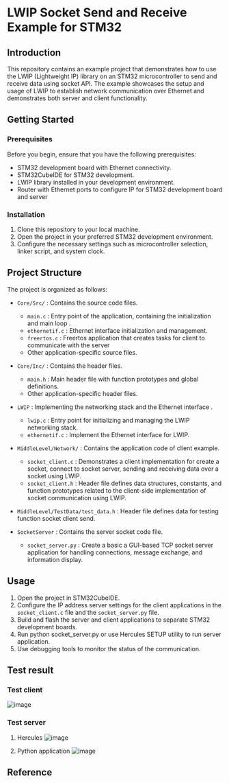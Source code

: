 # LWIP Socket Send and Receive Example for STM32

## Introduction

This repository contains an example project that demonstrates how to use the LWIP (Lightweight IP) library on an STM32 microcontroller to send and receive data using socket API. The example showcases the setup and usage of LWIP to establish network communication over Ethernet and demonstrates both server and client functionality.

## Getting Started

### Prerequisites

Before you begin, ensure that you have the following prerequisites:

- STM32 development board with Ethernet connectivity.
- STM32CubeIDE for STM32 development.
- LWIP library installed in your development environment.
- Router with Ethernet ports to configure IP for STM32 development board and server

### Installation

1. Clone this repository to your local machine.
2. Open the project in your preferred STM32 development environment.
3. Configure the necessary settings such as microcontroller selection, linker script, and system clock.

## Project Structure

The project is organized as follows:

- `Core/Src/` : Contains the source code files.
  - `main.c` : Entry point of the application, containing the initialization and main loop .
  - `ethernetif.c` : Ethernet interface initialization and management.
  - `freertos.c` : Freertos application that creates tasks for client to communicate with the server
  - Other application-specific source files.

- `Core/Inc/` : Contains the header files.
  - `main.h` : Main header file with function prototypes and global definitions.
  - Other application-specific header files.

- `LWIP` : Implementing the networking stack and the Ethernet interface .
  - `lwip.c`  : Entry point for initializing and managing the LWIP networking stack.
  - `ethernetif.c`  :  Implement the Ethernet interface for LWIP.

- `MiddleLevel/Network/` : Contains the application code of client example.
  - `socket_client.c` : Demonstrates a client implementation for create a socket, connect to socket server, sending and receiving data over a socket using LWIP.
  - `socket_client.h` : Header file defines data structures, constants, and function prototypes related to the client-side implementation of socket communication using LWIP.

- `MiddleLevel/TestData/test_data.h` : Header file defines data for testing function socket client send.
  
- `SocketServer` : Contains the server socket code file.
  - `socket_server.py` : Create a basic a GUI-based TCP socket server application for handling connections, message exchange, and information display.
  
## Usage

1. Open the project in STM32CubeIDE.
2. Configure the IP address server settings for the client applications in the `socket_client.c` file and the `socket_server.py` file.
3. Build and flash the server and client applications to separate STM32 development boards.
4. Run python socket_server.py or use Hercules SETUP utility to run server application.
5. Use debugging tools to monitor the status of the communication.

## Test result

### Test client
![image]([https://github.com/phuntp040902/stm32_lwip_tcp/assets/130150674/f358347f-35ff-4e7b-8e3e-11c9be0cc4ed](https://scontent.fsgn4-1.fna.fbcdn.net/v/t1.15752-9/371925867_1719528808476469_8442435565357802942_n.png?_nc_cat=103&ccb=1-7&_nc_sid=ae9488&_nc_ohc=mNdWjKLrBzwAX8dh4t1&_nc_ht=scontent.fsgn4-1.fna&oh=03_AdTV6FK80E0HemibpJAaxXkxZqlAKZeTlQsP8kDm_PfqEw&oe=651552D2))

### Test server

1. Hercules
![image](https://scontent.fsgn4-1.fna.fbcdn.net/v/t1.15752-9/371301394_1544614479697943_2297656502897462021_n.png?_nc_cat=105&ccb=1-7&_nc_sid=ae9488&_nc_ohc=XS5oU-2YRXQAX9hDhkp&_nc_oc=AQmLUWSBci1uREzOAAy6M6YQtv7gAh15suCoAs1Wj6zI8UfVahJv947AUuqDW4UcQDY&_nc_ht=scontent.fsgn4-1.fna&oh=03_AdTQ2Tl-_1vaLmkEG51nHywIIXfguFppJzMsw-Fdn7LDRQ&oe=65154159)

2. Python application
![image](https://scontent.fsgn13-4.fna.fbcdn.net/v/t1.15752-9/370609241_2215780845295959_6785097095752452020_n.png?_nc_cat=107&ccb=1-7&_nc_sid=ae9488&_nc_ohc=60zV9Z5eLqcAX991qrP&_nc_ht=scontent.fsgn13-4.fna&oh=03_AdSJR14_U2OwndYZS-WndX2pwJq21J9DPx3ZCCQQ57I_PQ&oe=65154AB1)

## Reference
